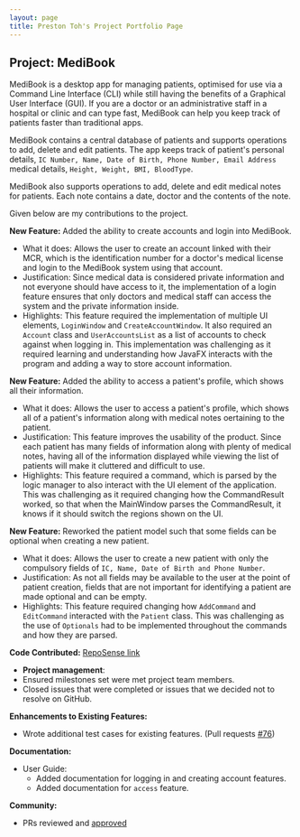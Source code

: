 ```yaml
---
layout: page
title: Preston Toh's Project Portfolio Page
---
```


## Project: MediBook

MediBook is a desktop app for managing patients, optimised for use via a Command Line Interface (CLI) while still
having the benefits of a Graphical User Interface (GUI). If you are a doctor or an administrative staff in a
hospital or clinic and can type fast, MediBook can help you keep track of patients faster than traditional apps.

MediBook contains a central database of patients and supports operations to add, delete and edit patients. The
app keeps track of patient's personal details, `IC Number, Name, Date of Birth, Phone Number, Email Address`
medical details, `Height, Weight, BMI, BloodType`. 

MediBook also supports operations to add, delete and edit medical notes for patients. Each note contains a date,
doctor and the contents of the note.

Given below are my contributions to the project.

**New Feature:** Added the ability to create accounts and login into MediBook.
* What it does: Allows the user to create an account linked with their MCR, which is the identification number for
a doctor's medical license and login to the MediBook system using that account.
* Justification: Since medical data is considered private information and not everyone should have access to it,
the implementation of a login feature ensures that only doctors and medical staff can access the system and the
private information inside.
* Highlights: This feature required the implementation of multiple UI elements, `LoginWindow` and `CreateAccountWindow`.
It also required an `Account` class and `UserAccountsList` as a list of accounts to check against when logging in.
This implementation was challenging as it required learning and understanding how JavaFX interacts with the program and
adding a way to store account information.

**New Feature:** Added the ability to access a patient's profile, which shows all their information.
* What it does: Allows the user to access a patient's profile, which shows all of a patient's information along with
medical notes oertaining to the patient.
* Justification: This feature improves the usability of the product. Since each patient has many fields of information
along with plenty of medical notes, having all of the information displayed while viewing the list of patients will make
it cluttered and difficult to use.
* Highlights: This feature required a command, which is parsed by the logic manager to also interact with the UI element
of the application. This was challenging as it required changing how the CommandResult worked, so that when the
MainWindow parses the CommandResult, it knows if it should switch the regions shown on the UI.

**New Feature:** Reworked the patient model such that some fields can be optional when creating a new patient.
* What it does: Allows the user to create a new patient with only the compulsory fields of `IC, Name, Date of Birth and
Phone Number`.
* Justification: As not all fields may be available to the user at the point of patient creation, fields that are not
important for identifying a patient are made optional and can be empty.
* Highlights: This feature required changing how `AddCommand` and `EditCommand` interacted with the `Patient` class.
This was challenging as the use of `Optionals` had to be implemented throughout the commands and how they are parsed.

**Code Contributed:** [RepoSense link](https://nus-cs2103-ay2021s1.github.io/tp-dashboard/#breakdown=true&search=prestontyr)

* **Project management**:
* Ensured milestones set were met project team members.
* Closed issues that were completed or issues that we decided not to resolve on GitHub.

**Enhancements to Existing Features:**
* Wrote additional test cases for existing features. (Pull requests [\#76](https://github.com/AY2021S1-CS2103T-F13-3/tp/pull/76))

**Documentation:**
* User Guide:
    * Added documentation for logging in and creating account features.
    * Added documentation for `access` feature.

**Community:**
* PRs reviewed and [approved](https://github.com/AY2021S1-CS2103T-F13-3/tp/pulls?q=is%3Apr+is%3Aclosed+reviewed-by%3APrestonTYR+)

